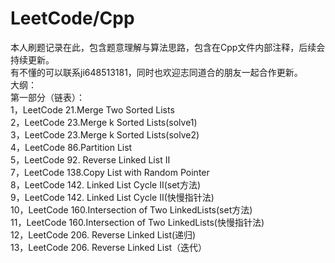 # LeetCode/Cpp
本人刷题记录在此，包含题意理解与算法思路，包含在Cpp文件内部注释，后续会持续更新。   
有不懂的可以联系ji648513181，同时也欢迎志同道合的朋友一起合作更新。      
大纲：  
第一部分（链表）：  
1，LeetCode 21.Merge Two Sorted Lists  
2，LeetCode 23.Merge k Sorted Lists(solve1)  
3，LeetCode 23.Merge k Sorted Lists(solve2)  
4，LeetCode 86.Partition List    
5，LeetCode 92. Reverse Linked List II    
7，LeetCode 138.Copy List with Random Pointer    
8，LeetCode 142. Linked List Cycle II(set方法)    
9，LeetCode 142. Linked List Cycle II(快慢指针法)  
10，LeetCode 160.Intersection of Two LinkedLists(set方法)  
11，LeetCode 160.Intersection of Two LinkedLists(快慢指针法)  
12，LeetCode 206. Reverse Linked List(递归)  
13，LeetCode 206. Reverse Linked List（迭代）  
